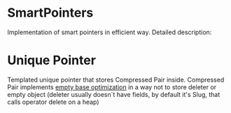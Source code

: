 # SmartPointers
Implementation of smart pointers in efficient way. Detailed description:

# Unique Pointer
Templated unique pointer that stores Compressed Pair inside. Compressed Pair implements [empty base optimization]([myLib/README.md](https://en.cppreference.com/w/cpp/language/ebo)https://en.cppreference.com/w/cpp/language/ebo) in a way not to store deleter or empty object (deleter usually doesn`t have fields, by default it's Slug, that calls operator delete on a heap)
